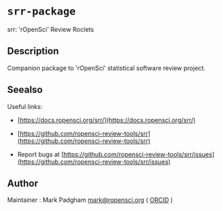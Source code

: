 # `srr-package`

srr: 'rOpenSci' Review Roclets


## Description

Companion package to 'rOpenSci' statistical software review project.


## Seealso

Useful links:
   

*   [https://docs.ropensci.org/srr/](https://docs.ropensci.org/srr/)   

*   [https://github.com/ropensci-review-tools/srr](https://github.com/ropensci-review-tools/srr)   

*  Report bugs at [https://github.com/ropensci-review-tools/srr/issues](https://github.com/ropensci-review-tools/srr/issues)


## Author

Maintainer : Mark Padgham mark@ropensci.org ( [ORCID](https://orcid.org/0000-0003-2172-5265) )


